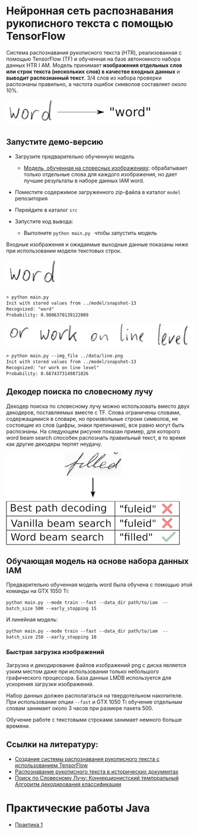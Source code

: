 # Нейронная сеть распознавания рукописного текста с помощью TensorFlow


Система распознавания рукописного текста (HTR), реализованная с помощью TensorFlow (TF) и обученная на базе автономного набора данных HTR I AM.
Модель принимает **изображения отдельных слов или строк текста (нескольких слов) в качестве входных данных** и **выводит распознанный текст**.
3/4 слов из набора проверки распознаны правильно, а частота ошибок символов составляет около 10%.

![htr](./doc/htr.png)


## Запустите демо-версию

* Загрузите предварительно обученную модель
  * [Модель, обученная на словесных изображениях](https://github.com/Stolzie071/Neural-network-text-recognition-model-/tree/main/model): 
    обрабатывает только отдельные слова для каждого изображения, но дает лучшие результаты в наборе данных IAM word.

* Поместите содержимое загруженного zip-файла в каталог `model` репозитория  
* Перейдите в каталог `src` 
* Запустите код вывода:
  * Выполните `python main.py ` чтобы запустить модель

Входные изображения и ожидаемые выходные данные показаны ниже при использовании модели текстовых строк.

![test](./data/word.png)
```
> python main.py
Init with stored values from ../model/snapshot-13
Recognized: "word"
Probability: 0.9806370139122009
```

![test](./data/line.png)

```
> python main.py --img_file ../data/line.png
Init with stored values from ../model/snapshot-13
Recognized: "or work on line level"
Probability: 0.6674373149871826
```


## Декодер поиска по словесному лучу

Декодер поиска по словесному лучу можно использовать вместо двух декодеров, поставляемых вместе с TF.
Слова ограничены словами, содержащимися в словаре, но произвольные строки символов, не состоящие из слов (цифры, знаки препинания), все равно могут быть распознаны.
На следующем рисунке показан пример, для которого word beam search способен распознать правильный текст, в то время как другие декодеры терпят неудачу.

![decoder_comparison](./doc/decoder_comparison.png)


## Обучающая модель на основе набора данных IAM


Предварительно обученная модель word была обучена с помощью этой команды на GTX 1050 Ti:
```
python main.py --mode train --fast --data_dir path/to/iam  --batch_size 500 --early_stopping 15
```

И линейная модель:
```
python main.py --mode train --fast --data_dir path/to/iam  --batch_size 250 --early_stopping 10
```


### Быстрая загрузка изображений

Загрузка и декодирование файлов изображений png с диска является узким местом даже при использовании только небольшого графического процессора.
База данных LMDB используется для ускорения загрузки изображений.

Набор данных должен располагаться на твердотельном накопителе.
При использовании опции `--fast` и GTX 1050 Ti обучение отдельным словам занимает около 3 часов при размере пакета 500.

Обучение работе с текстовыми строками занимает немного больше времени.



## Ссылки на литературу:
* [Создание системы распознавания рукописного текста с использованием TensorFlow](https://towardsdatascience.com/2326a3487cd5)
* [Распознавание рукописного текста в исторических документах](https://repositum.tuwien.ac.at/obvutwhs/download/pdf/2874742)
* [Поиск по Словесному Лучу: Коннекционистский темпоральный Алгоритм декодирования классификации](https://repositum.tuwien.ac.at/obvutwoa/download/pdf/2774578)


# Практические работы Java 

* [Практика 1]([/src/com/company/practice1](https://github.com/mikhailcrocodil/Lesson1))


